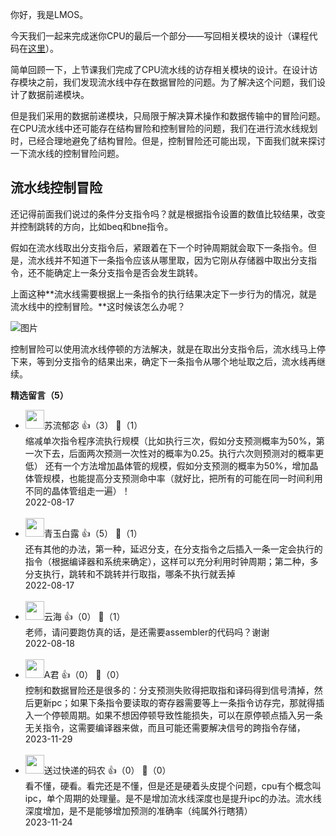 你好，我是LMOS。

今天我们一起来完成迷你CPU的最后一个部分——写回相关模块的设计（课程代码在[这里](https://gitee.com/lmos/Geek-time-computer-foundation/tree/master/lesson06~11/mini_cpu)）。

简单回顾一下，上节课我们完成了CPU流水线的访存相关模块的设计。在设计访存模块之前，我们发现流水线中存在数据冒险的问题。为了解决这个问题，我们设计了数据前递模块。

但是我们采用的数据前递模块，只局限于解决算术操作和数据传输中的冒险问题。在CPU流水线中还可能存在结构冒险和控制冒险的问题，我们在进行流水线规划时，已经合理地避免了结构冒险。但是，控制冒险还可能出现，下面我们就来探讨一下流水线的控制冒险问题。

## 流水线控制冒险

还记得前面我们说过的条件分支指令吗？就是根据指令设置的数值比较结果，改变并控制跳转的方向，比如beq和bne指令。

假如在流水线取出分支指令后，紧跟着在下一个时钟周期就会取下一条指令。但是，流水线并不知道下一条指令应该从哪里取，因为它刚从存储器中取出分支指令，还不能确定上一条分支指令是否会发生跳转。

上面这种**流水线需要根据上一条指令的执行结果决定下一步行为的情况，就是流水线中的控制冒险。**这时候该怎么办呢？

![图片](https://static001.geekbang.org/resource/image/62/32/622a15b75c71667b81b71a328bc98d32.jpg?wh=1920x704)

控制冒险可以使用流水线停顿的方法解决，就是在取出分支指令后，流水线马上停下来，等到分支指令的结果出来，确定下一条指令从哪个地址取之后，流水线再继续。
<div><strong>精选留言（5）</strong></div><ul>
<li><img src="https://static001.geekbang.org/account/avatar/00/29/a6/ad/e65aec4c.jpg" width="30px"><span>苏流郁宓</span> 👍（3） 💬（1）<div>缩减单次指令程序流执行规模（比如执行三次，假如分支预测概率为50%，第一次下去，后面两次预测一次性对的概率为0.25。执行六次则预测对的概率更低）
还有一个方法增加晶体管的规模，假如分支预测的概率为50%，增加晶体管规模，也能提高分支预测命中率（就好比，把所有的可能在同一时间利用不同的晶体管组走一遍）！</div>2022-08-17</li><br/><li><img src="https://static001.geekbang.org/account/avatar/00/27/f8/2c/92969c48.jpg" width="30px"><span>青玉白露</span> 👍（5） 💬（1）<div>还有其他的办法，第一种，延迟分支，在分支指令之后插入一条一定会执行的指令（根据编译器和系统来确定），这样可以充分利用时钟周期；第二种，多分支执行，跳转和不跳转并行取指，哪条不执行就丢掉</div>2022-08-17</li><br/><li><img src="https://static001.geekbang.org/account/avatar/00/2d/ff/22/dadbadb2.jpg" width="30px"><span>云海</span> 👍（0） 💬（1）<div>老师，请问要跑仿真的话，是还需要assembler的代码吗？谢谢</div>2022-08-18</li><br/><li><img src="https://static001.geekbang.org/account/avatar/00/1d/9a/89/babe8b52.jpg" width="30px"><span>A君</span> 👍（0） 💬（0）<div>控制和数据冒险还是很多的：分支预测失败得把取指和译码得到信号清掉，然后更新pc；如果下条指令要读取的寄存器需要等上一条指令访存完，那就得插入一个停顿周期。如果不想因停顿导致性能损失，可以在原停顿点插入另一条无关指令，这需要编译器来做，而且可能还需要解决信号的跨指令存储，</div>2023-11-29</li><br/><li><img src="https://static001.geekbang.org/account/avatar/00/18/39/d2/845c0e39.jpg" width="30px"><span>送过快递的码农</span> 👍（0） 💬（0）<div>看不懂，硬看。看完还是不懂，但是还是硬着头皮提个问题，cpu有个概念叫ipc，单个周期的处理量。是不是增加流水线深度也是提升ipc的办法。流水线深度增加，是不是能够增加预测的准确率（纯属外行瞎猜）</div>2023-11-24</li><br/>
</ul>